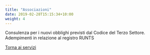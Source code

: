 ```yaml
---
title: "Associazioni"
date: 2019-02-28T15:15:34+10:00
weight: 4
---
```


Consulenza per i nuovi obblighi previsti dal Codice del Terzo Settore. Adempimenti in relazione al registro RUNTS

<a href="/servizi" class="button">
    Torna ai servizi
</a>
